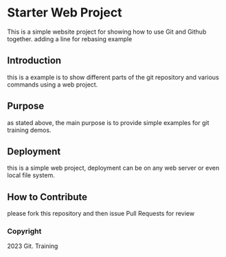 # Starter Web Project

This is a simple website project for 
showing how to use Git and Github together.
adding a line for rebasing example

## Introduction

this is a example is to show different parts 
of the git repository and various commands
using a web project.

## Purpose

as stated above, the main purpose is to
provide simple examples for git training
demos.

## Deployment

this is a simple web project, deployment
can be on any web server or even local 
file system.

## How to Contribute

please fork this repository  and then issue Pull 
Requests for review
### Copyright

2023 Git. Training